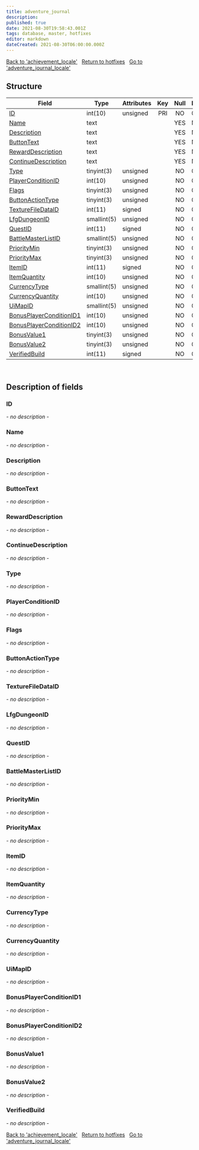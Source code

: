 ```yaml
---
title: adventure_journal
description: 
published: true
date: 2021-08-30T19:58:43.001Z
tags: database, master, hotfixes
editor: markdown
dateCreated: 2021-08-30T06:00:00.000Z
---
```


<a href="https://dev.trinitycore.info/en/database/master/hotfixes/achievement_locale" class="mt-5 v-btn v-btn--depressed v-btn--flat v-btn--outlined theme--light v-size--default darkblue--text text--lighten-3"><span class="v-btn__content"><i aria-hidden="true" class="v-icon notranslate v-icon--left mdi mdi-arrow-left theme--light"></i><span>Back to 'achievement_locale'</span></span></a>&nbsp;&nbsp;&nbsp;<a href="https://dev.trinitycore.info/en/database/master/hotfixes/home" class="mt-5 v-btn v-btn--depressed v-btn--flat v-btn--outlined theme--light v-size--default darkblue--text text--lighten-3"><span class="v-btn__content"><i aria-hidden="true" class="v-icon notranslate v-icon--left mdi mdi-home-outline theme--light"></i><span>Return to hotfixes</span></span></a>&nbsp;&nbsp;&nbsp;<a href="https://dev.trinitycore.info/en/database/master/hotfixes/adventure_journal_locale" class="mt-5 v-btn v-btn--depressed v-btn--flat v-btn--outlined theme--light v-size--default darkblue--text text--lighten-3"><span class="v-btn__content"><span>Go to 'adventure_journal_locale'</span><i aria-hidden="true" class="v-icon notranslate v-icon--right mdi mdi-arrow-right theme--light"></i></span></a>

## Structure

| Field | Type | Attributes | Key | Null | Default | Extra | Comment |
| --- | --- | --- | :---: | :---: | --- | --- | --- |
| [ID](#id) | int(10) | unsigned | PRI | NO | 0 |  |  |
| [Name](#name) | text |  |  | YES | NULL |  |  |
| [Description](#description) | text |  |  | YES | NULL |  |  |
| [ButtonText](#buttontext) | text |  |  | YES | NULL |  |  |
| [RewardDescription](#rewarddescription) | text |  |  | YES | NULL |  |  |
| [ContinueDescription](#continuedescription) | text |  |  | YES | NULL |  |  |
| [Type](#type) | tinyint(3) | unsigned |  | NO | 0 |  |  |
| [PlayerConditionID](#playerconditionid) | int(10) | unsigned |  | NO | 0 |  |  |
| [Flags](#flags) | tinyint(3) | unsigned |  | NO | 0 |  |  |
| [ButtonActionType](#buttonactiontype) | tinyint(3) | unsigned |  | NO | 0 |  |  |
| [TextureFileDataID](#texturefiledataid) | int(11) | signed |  | NO | 0 |  |  |
| [LfgDungeonID](#lfgdungeonid) | smallint(5) | unsigned |  | NO | 0 |  |  |
| [QuestID](#questid) | int(11) | signed |  | NO | 0 |  |  |
| [BattleMasterListID](#battlemasterlistid) | smallint(5) | unsigned |  | NO | 0 |  |  |
| [PriorityMin](#prioritymin) | tinyint(3) | unsigned |  | NO | 0 |  |  |
| [PriorityMax](#prioritymax) | tinyint(3) | unsigned |  | NO | 0 |  |  |
| [ItemID](#itemid) | int(11) | signed |  | NO | 0 |  |  |
| [ItemQuantity](#itemquantity) | int(10) | unsigned |  | NO | 0 |  |  |
| [CurrencyType](#currencytype) | smallint(5) | unsigned |  | NO | 0 |  |  |
| [CurrencyQuantity](#currencyquantity) | int(10) | unsigned |  | NO | 0 |  |  |
| [UiMapID](#uimapid) | smallint(5) | unsigned |  | NO | 0 |  |  |
| [BonusPlayerConditionID1](#bonusplayerconditionid1) | int(10) | unsigned |  | NO | 0 |  |  |
| [BonusPlayerConditionID2](#bonusplayerconditionid2) | int(10) | unsigned |  | NO | 0 |  |  |
| [BonusValue1](#bonusvalue1) | tinyint(3) | unsigned |  | NO | 0 |  |  |
| [BonusValue2](#bonusvalue2) | tinyint(3) | unsigned |  | NO | 0 |  |  |
| [VerifiedBuild](#verifiedbuild) | int(11) | signed |  | NO | 0 |  |  |
&nbsp;
## Description of fields

### ID
*- no description -*
&nbsp;

### Name
*- no description -*
&nbsp;

### Description
*- no description -*
&nbsp;

### ButtonText
*- no description -*
&nbsp;

### RewardDescription
*- no description -*
&nbsp;

### ContinueDescription
*- no description -*
&nbsp;

### Type
*- no description -*
&nbsp;

### PlayerConditionID
*- no description -*
&nbsp;

### Flags
*- no description -*
&nbsp;

### ButtonActionType
*- no description -*
&nbsp;

### TextureFileDataID
*- no description -*
&nbsp;

### LfgDungeonID
*- no description -*
&nbsp;

### QuestID
*- no description -*
&nbsp;

### BattleMasterListID
*- no description -*
&nbsp;

### PriorityMin
*- no description -*
&nbsp;

### PriorityMax
*- no description -*
&nbsp;

### ItemID
*- no description -*
&nbsp;

### ItemQuantity
*- no description -*
&nbsp;

### CurrencyType
*- no description -*
&nbsp;

### CurrencyQuantity
*- no description -*
&nbsp;

### UiMapID
*- no description -*
&nbsp;

### BonusPlayerConditionID1
*- no description -*
&nbsp;

### BonusPlayerConditionID2
*- no description -*
&nbsp;

### BonusValue1
*- no description -*
&nbsp;

### BonusValue2
*- no description -*
&nbsp;

### VerifiedBuild
*- no description -*
&nbsp;

<a href="https://dev.trinitycore.info/en/database/master/hotfixes/achievement_locale" class="mt-5 v-btn v-btn--depressed v-btn--flat v-btn--outlined theme--light v-size--default darkblue--text text--lighten-3"><span class="v-btn__content"><i aria-hidden="true" class="v-icon notranslate v-icon--left mdi mdi-arrow-left theme--light"></i><span>Back to 'achievement_locale'</span></span></a>&nbsp;&nbsp;&nbsp;<a href="https://dev.trinitycore.info/en/database/master/hotfixes/home" class="mt-5 v-btn v-btn--depressed v-btn--flat v-btn--outlined theme--light v-size--default darkblue--text text--lighten-3"><span class="v-btn__content"><i aria-hidden="true" class="v-icon notranslate v-icon--left mdi mdi-home-outline theme--light"></i><span>Return to hotfixes</span></span></a>&nbsp;&nbsp;&nbsp;<a href="https://dev.trinitycore.info/en/database/master/hotfixes/adventure_journal_locale" class="mt-5 v-btn v-btn--depressed v-btn--flat v-btn--outlined theme--light v-size--default darkblue--text text--lighten-3"><span class="v-btn__content"><span>Go to 'adventure_journal_locale'</span><i aria-hidden="true" class="v-icon notranslate v-icon--right mdi mdi-arrow-right theme--light"></i></span></a>

